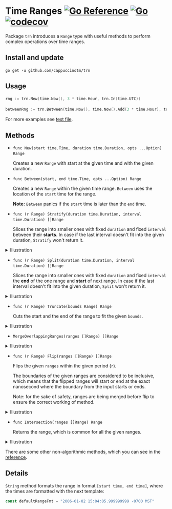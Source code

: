 # Time Ranges [![Go Reference](https://pkg.go.dev/badge/github.com/cappuccinotm/trn.svg)](https://pkg.go.dev/github.com/cappuccinotm/trn) [![Go](https://github.com/cappuccinotm/trn/actions/workflows/go.yaml/badge.svg)](https://github.com/cappuccinotm/trn/actions/workflows/go.yaml) [![codecov](https://codecov.io/gh/cappuccinotm/trn/branch/master/graph/badge.svg?token=I8SsMkdRqd)](https://codecov.io/gh/cappuccinotm/trn) 
Package `trn` introduces a `Range` type with useful methods to perform complex
operations over time ranges.

## Install and update
`go get -u github.com/cappuccinotm/trn`

## Usage
```go
rng := trn.New(time.Now(), 3 * time.Hour, trn.In(time.UTC))

betweenRng := trn.Between(time.Now(), time.Now().Add(3 * time.Hour), trn.In(time.UTC))
```

For more examples see [test file](examples_test.go).

## Methods
- `func New(start time.Time, duration time.Duration, opts ...Option) Range`
  
  Creates a new `Range` with start at the given time and with the given duration.

- `func Between(start, end time.Time, opts ...Option) Range`

  Creates a new `Range` within the given time range. `Between` uses the location
  of the `start` time for the range.
  
  **Note:** `Between` panics if the `start` time is later than the `end` time.

- `func (r Range) Stratify(duration time.Duration, interval time.Duration) []Range`
  
  Slices the range into smaller ones with fixed `duration` and fixed `interval` 
  between their **starts**.
  In case if the last interval doesn't fit into the given duration, `Stratify` 
  won't return it.

<details><summary>Illustration</summary>

![stratify illustration](_img/stratify.svg)

</details>

- `func (r Range) Split(duration time.Duration, interval time.Duration) []Range`

  Slices the range into smaller ones with fixed `duration` and fixed `interval` 
  the **end** of the one range and **start** of next range.
  In case if the last interval doesn't fit into the given duration, `Split` 
  won't return it.

<details><summary>Illustration</summary>

![split illustration](_img/split.svg)

</details>

- `func (r Range) Truncate(bounds Range) Range`
  
  Cuts the start and the end of the range to fit the given `bounds`.

<details><summary>Illustration</summary>

![truncate illustration](_img/truncate.svg)

</details>

- `MergeOverlappingRanges(ranges []Range) []Range`
  
<details><summary>Illustration</summary>

![merge illustration](_img/merge_overlapping_ranges.svg)

</details>

- `func (r Range) Flip(ranges []Range) []Range`

  Flips the given `ranges` within the given period (`r`).
  
  The boundaries of the given ranges are considered to be inclusive, which means
  that the flipped ranges will start or end at the exact nanosecond where
  the boundary from the input starts or ends.

  Note: for the sake of safety, ranges are being merged before flip to ensure 
  the correct working of method.

<details><summary>Illustration</summary>

![flip illustration](_img/flip.svg)

</details>

- `func Intersection(ranges []Range) Range`

  Returns the range, which is common for all the given ranges.

<details><summary>Illustration</summary>

![intersection illustration](_img/intersection.svg)

</details>

There are some other non-algorithmic methods, which you can see in the [reference](https://pkg.go.dev/github.com/cappuccinotm/trn).

## Details

`String` method formats the range in format `[start time, end time]`, where the 
times are formatted with the next template:
```go
const defaultRangeFmt = "2006-01-02 15:04:05.999999999 -0700 MST"
```
